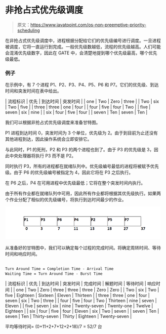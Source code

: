 # 非抢占式优先级调度

> 原文：<https://www.javatpoint.com/os-non-preemptive-priority-scheduling>

在非抢占式优先级调度中，进程根据分配给它们的优先级编号进行调度。一旦进程被调度，它将一直运行到完成。一般优先级数越低，流程的优先级越高。人们可能会混淆优先级数字，因此在 GATE 中，会清楚地提到哪个优先级最高，哪个优先级最低。

### 例子

在示例中，有 7 个进程 P1、P2、P3、P4、P5、P6 和 P7。它们的优先级、到达时间和突发时间在表中给出。

| 流程标识 | 优先 | 到达时间 | 突发时间 |
| one | Two | Zero | three |
| Two | six | Two | five |
| three | three | one | four |
| four | five | four | Two |
| five | seven | six | nine |
| six | four | five | four |
| seven | Ten | seven | Ten |

我们可以根据非抢占式优先级调度来准备甘特图。

P1 进程到达时间 0，突发时间为 3 个单位，优先级为 2。由于到目前为止还没有其他进程到达，因此操作系统会立即安排它。

与此同时，P1 的死刑，P2 和 P3 的两个进程也到了。由于 P3 的优先级是 3，因此中央处理器将执行 P3 而不是 P2。

同时执行 P3，所有的进程都在就绪队列中。优先级编号最低的进程将被赋予优先级。由于 P6 的优先级编号被指定为 4，因此它将在 P3 之后执行。

在 P6 之后，P4 在可用进程中优先级最低；它将在整个突发时间内执行。

由于所有作业都在就绪队列中可用，因此所有作业都将根据其优先级执行。如果两个作业分配了相似的优先级编号，将执行到达时间最少的作业。

![os Non Preemptive Priority Scheduling](img/b9aa9303d1b8f678e98a4e9671eb1327.png)

从准备好的甘特图中，我们可以确定每个过程的完成时间。将确定周转时间、等待时间和响应时间。

```

Turn Around Time = Completion Time - Arrival Time 
Waiting Time = Turn Around Time - Burst Time 

```

| 流程标识 | 优先 | 到达时间 | 突发时间 | 完成时间 | 解题时间 | 等待时间 | 响应时间 |
| one | Two | Zero | three | three | three | Zero | Zero |
| Two | six | Two | five | Eighteen | Sixteen | Eleven | Thirteen |
| three | three | one | four | seven | six | Two | three |
| four | five | four | Two | Thirteen | nine | seven | Eleven |
| five | seven | six | nine | Twenty-seven | Twenty-one | Twelve | Eighteen |
| six | four | five | four | Eleven | six | Two | seven |
| seven | Ten | seven | Ten | Thirty-seven | Thirty | Eighteen | Twenty-seven |

平均等待时间= (0+11+2+7+12+2+18)/7 = 52/7 台